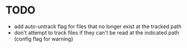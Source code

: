 # TODO

 * add auto-untrack flag for files that no longer exist at the tracked path
 * don't attempt to track files if they can't be read at the indicated path (config flag for warning)
